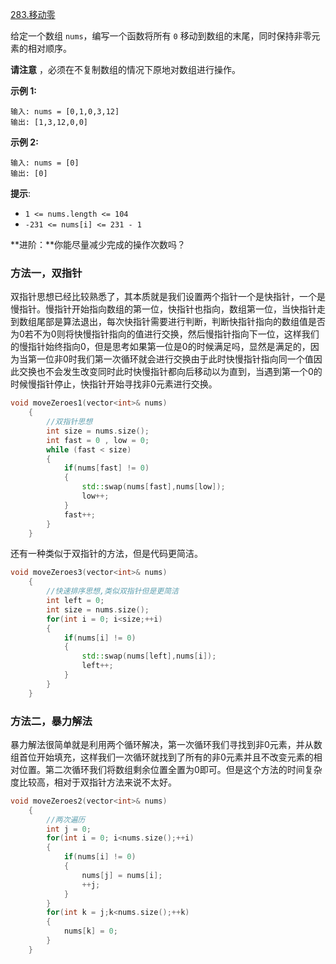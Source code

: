 [283.移动零](https://leetcode.cn/problems/move-zeroes/)

给定一个数组 `nums`，编写一个函数将所有 `0` 移动到数组的末尾，同时保持非零元素的相对顺序。

**请注意** ，必须在不复制数组的情况下原地对数组进行操作。

 

**示例 1:**

```
输入: nums = [0,1,0,3,12]
输出: [1,3,12,0,0]
```

**示例 2:**

```
输入: nums = [0]
输出: [0]
```

 

**提示**:

- `1 <= nums.length <= 104`
- `-231 <= nums[i] <= 231 - 1`

 

**进阶：**你能尽量减少完成的操作次数吗？

### 方法一，双指针

双指针思想已经比较熟悉了，其本质就是我们设置两个指针一个是快指针，一个是慢指针。慢指针开始指向数组的第一位，快指针也指向，数组第一位，当快指针走到数组尾部是算法退出，每次快指针需要进行判断，判断快指针指向的数组值是否为0若不为0则将快慢指针指向的值进行交换，然后慢指针指向下一位，这样我们的慢指针始终指向0，但是思考如果第一位是0的时候满足吗，显然是满足的，因为当第一位非0时我们第一次循环就会进行交换由于此时快慢指针指向同一个值因此交换也不会发生改变同时此时快慢指针都向后移动以为直到，当遇到第一个0的时候慢指针停止，快指针开始寻找非0元素进行交换。

```c++
void moveZeroes1(vector<int>& nums) 
    {
        //双指针思想
        int size = nums.size();
        int fast = 0 , low = 0;
        while (fast < size)
        {
            if(nums[fast] != 0)
            {
                std::swap(nums[fast],nums[low]);
                low++;
            }
            fast++;
        }
    }
```

还有一种类似于双指针的方法，但是代码更简洁。

```c++
void moveZeroes3(vector<int>& nums) 
    {
        //快速排序思想,类似双指针但是更简洁
        int left = 0;
        int size = nums.size();
        for(int i = 0; i<size;++i)
        {
            if(nums[i] != 0)
            {
                std::swap(nums[left],nums[i]);
                left++;
            }
        }
    }
```



### 方法二，暴力解法

暴力解法很简单就是利用两个循环解决，第一次循环我们寻找到非0元素，并从数组首位开始填充，这样我们一次循环就找到了所有的非0元素并且不改变元素的相对位置。第二次循环我们将数组剩余位置全置为0即可。但是这个方法的时间复杂度比较高，相对于双指针方法来说不太好。

```c++
void moveZeroes2(vector<int>& nums) 
    {
        //两次遍历
        int j = 0;
        for(int i = 0; i<nums.size();++i)
        {
            if(nums[i] != 0)
            {
                nums[j] = nums[i];
                ++j;
            }
        }
        for(int k = j;k<nums.size();++k)
        {
            nums[k] = 0;
        }
    }
```


